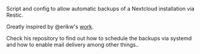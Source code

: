 Script and config to allow automatic backups of a Nextcloud installation via Restic.  

Greatly inspired by @erikw's [work](https://github.com/erikw/restic-systemd-automatic-backup/blob/master/usr/local/sbin/restic_backup.sh).

Check his repository to find out how to schedule the backups via systemd and how to enable mail delivery among other things..
